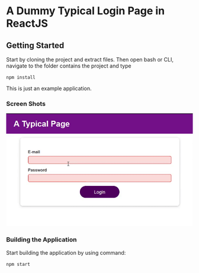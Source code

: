 # A Dummy Typical Login Page in ReactJS



## Getting Started

Start by cloning the project and extract files. Then open bash or CLI, navigate to the folder contains the project and type

```
npm install
```

This is just an example application.

### Screen Shots
<div style="display: inline">
  <img src="login-page.gif" width="600" height=auto title="React List Component">
<div/>

### Building the Application

Start building the application by using command:

```
npm start
```
